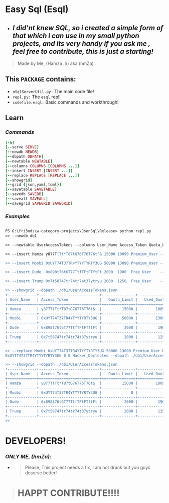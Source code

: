 # Easy Sql (Esql) 

- ## *I did'nt knew SQL, so i created a simple form of that which i can use in my small python projects, and its very handy if you ask me , feel free to contribute, this is just a starting!*

> Made by Me, (Hamza .S) aka (hmZa)

## This ```PACKAGE``` contains:
- ```nSqlServerUtil.py:``` The main code file!
- ```repl.py:``` The `esql` repl!
- ```codefile.esql:``` Basic commands and workthrough!

## Learn

### *Commands*
```ruby
[-h] 
[--serve SERVE] 
[--newdb NEWDB] 
[--dbpath DBPATH] 
[--newtable NEWTABLE] 
[--columns COLUMNS [COLUMNS ...]] 
[--insert INSERT [INSERT ...]] 
[--replace REPLACE [REPLACE ...]]
[--showgrid]
[--grid {json,yaml,toml}] 
[--savetable SAVETABLE] 
[--savedb SAVEDB] 
[--saveall SAVEALL] 
[--savegrid SAVEGRID SAVEGRID]
```

### *Examples*

```ps

PS G:\fri3nds\w-category-projects\JsonSql\Release> python repl.py
>> --newdb db1

>> --newtable UserAccessTokens --columns User_Name Access_Token Quota_Limit Used_Quota User_Type --dbpath ./db1

>> --insert Hamza y877T(Tt*T87tG76T76T76t^& 15000 10090 Premium_User --dbpath ./db1/UserAccessTokens.json

>> --insert Moobi 0xUYT74T37TR4YTYYTYRTY3UG 50000 13090 Premium_User --dbpath ./db1/UserAccessTokens.json  

>> --insert Dude  0x898t76t6T77TtfTFtFTftFt 2000  1900  Free_User    --dbpath ./db1/UserAccessTokens.json    

>> --insert Trump 0x7t58747tr74tr74t37ytryu 2000  1250  Free_User    --dbpath ./db1/UserAccessTokens.json  

>> --showgrid --dbpath ./db1/UserAccessTokens.json
+-------------+---------------------------+---------------+--------------+--------------+
| User_Name   | Access_Token              |   Quota_Limit |   Used_Quota | User_Type    |
+=============+===========================+===============+==============+==============+
| Hamza       | y877T(Tt*T87tG76T76T76t&  |         15000 |        10090 | Premium_User |
+-------------+---------------------------+---------------+--------------+--------------+
| Moobi       | 0xUYT74T37TR4YTYYTYRTY3UG |         50000 |        13090 | Premium_User |
+-------------+---------------------------+---------------+--------------+--------------+
| Dude        | 0x898t76t6T77TtfTFtFTftFt |          2000 |         1900 | Free_User    |
+-------------+---------------------------+---------------+--------------+--------------+
| Trump       | 0x7t58747tr74tr74t37ytryu |          2000 |         1250 | Free_User    |
+-------------+---------------------------+---------------+--------------+--------------+

>> --replace Moobi 0xUYT74T37TR4YTYYTYRTY3UG 50000 13090 Premium_User Moobi 
0xUYT74T37TR4YTYYTYRTY3UG 0 0 Hacker_Dectected --dbpath ./db1/UserAccessTokens.json

>> --showgrid --dbpath ./db1/UserAccessTokens.json
+-------------+---------------------------+---------------+--------------+------------------+
| User_Name   | Access_Token              |   Quota_Limit |   Used_Quota | User_Type        |
+=============+===========================+===============+==============+==================+
| Hamza       | y877T(Tt*T87tG76T76T76t&  |         15000 |        10090 | Premium_User     |
+-------------+---------------------------+---------------+--------------+------------------+
| Moobi       | 0xUYT74T37TR4YTYYTYRTY3UG |             0 |            0 | Hacker_Dectected |
+-------------+---------------------------+---------------+--------------+------------------+
| Dude        | 0x898t76t6T77TtfTFtFTftFt |          2000 |         1900 | Free_User        |
+-------------+---------------------------+---------------+--------------+------------------+
| Trump       | 0x7t58747tr74tr74t37ytryu |          2000 |         1250 | Free_User        |
+-------------+---------------------------+---------------+--------------+------------------+
>>

```

# DEVELOPERS!

### *ONLY ME, (hmZa):* 
- > Please, This project needs a fix, I am not drunk but you guys deserve better!


> #  HAPPT CONTRIBUTE!!!!